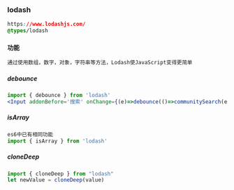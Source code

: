 ### lodash

```css
https://www.lodashjs.com/
@types/lodash
```

#### 功能

```css
通过使用数组，数字，对象，字符串等方法，Lodash使JavaScript变得更简单
```

##### debounce

```jsx
import { debounce } from 'lodash'
<Input addonBefore='搜索' onChange={(e)=>debounce(()=>communitySearch(e.target.value),500)()}/>
```

##### isArray

```jsx
es6中已有相同功能
import { isArray } from 'lodash'
```

##### cloneDeep

```jsx
import { cloneDeep } from "lodash"
let newValue = cloneDeep(value)
```

